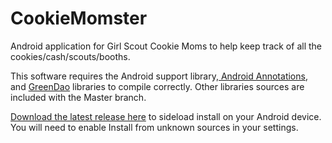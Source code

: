 CookieMomster
=========
Android application for Girl Scout Cookie Moms to help keep track of all the cookies/cash/scouts/booths.   

This software requires the Android support library,<a href="http://androidannotations.org/"> Android Annotations</a>, and <a href="https://github.com/greenrobot/greenDAO">GreenDao</a> libraries to compile correctly.  Other libraries sources are included with the Master branch.

<a href="https://github.com/kjstevo/CookieMom/releases">Download the latest release here</a> to sideload install on your Android device.  You will need to enable Install from unknown sources in your settings.


